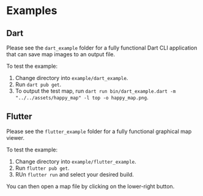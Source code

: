 # Examples

## Dart
Please see the `dart_example` folder for a fully functional Dart CLI application that can save map images to
an output file.

To test the example:
1. Change directory into `example/dart_example`.
2. Run `dart pub get`.
3. To output the test map, run `dart run bin/dart_example.dart -m "../../assets/happy_map" -l top -o happy_map.png`.

## Flutter
Please see the `flutter_example` folder for a fully functional graphical map viewer.

To test the example:
1. Change directory into `example/flutter_example`.
2. Run `flutter pub get`.
3. RUn `flutter run` and select your desired build.

You can then open a map file by clicking on the lower-right button.
